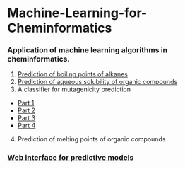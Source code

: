 # Machine-Learning-for-Cheminformatics

### Application of machine learning algorithms in cheminformatics.

1. [Prediction of boiling points of alkanes](http://nbviewer.ipython.org/gist/py-chemist/ad7421d3cd7671c9dd72)
2. [Prediction of aqueous solubility of organic compounds](http://nbviewer.ipython.org/gist/py-chemist/42c802d26e1fe8a53fea)
3. A classifier for mutagenicity prediction
 - [Part 1](http://nbviewer.ipython.org/gist/py-chemist/12390b995cfbb1c0f6ac)
 - [Part 2](http://nbviewer.ipython.org/gist/py-chemist/3ccad77d6e808e3742d2)
 - [Part 3](http://nbviewer.ipython.org/gist/py-chemist/117ddfabd43ae013d918)
 - [Part 4](http://nbviewer.ipython.org/gist/py-chemist/e69dd9ddbb998c4a2e2d)
4. Prediction of melting points of organic compounds

### [Web interface for predictive models](http://py-chemist.com/ml_app)
